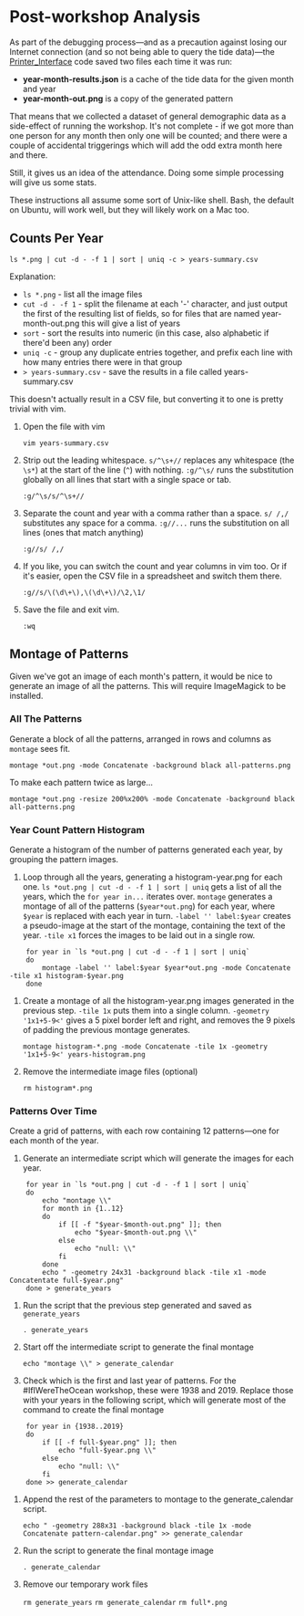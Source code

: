 # Post-workshop Analysis

As part of the debugging process&mdash;and as a precaution against losing our Internet connection (and so not being able to query the tide data)&mdash;the [Printer_Interface](Printer_Interface/) code saved two files each time it was run:

 * **year-month-results.json** is a cache of the tide data for the given month and year
 * **year-month-out.png** is a copy of the generated pattern

That means that we collected a dataset of general demographic data as a side-effect of running the workshop.  It's not complete - if we got more than one person for any month then only one will be counted; and there were a couple of accidental triggerings which will add the odd extra month here and there.

Still, it gives us an idea of the attendance.  Doing some simple processing will give us some stats.

These instructions all assume some sort of Unix-like shell.  Bash, the default on Ubuntu, will work well, but they will likely work on a Mac too.

## Counts Per Year

    ls *.png | cut -d - -f 1 | sort | uniq -c > years-summary.csv

Explanation:
 * `ls *.png` - list all the image files
 * `cut -d - -f 1` - split the filename at each '-' character, and just output the first of the resulting list of fields, so for files that are named year-month-out.png this will give a list of years
 * `sort` - sort the results into numeric (in this case, also alphabetic if there'd been any) order
 * `uniq -c` - group any duplicate entries together, and prefix each line with how many entries there were in that group
 * `> years-summary.csv` - save the results in a file called years-summary.csv

This doesn't actually result in a CSV file, but converting it to one is pretty trivial with vim.

 1. Open the file with vim

    `vim years-summary.csv`

 1. Strip out the leading whitespace.  `s/^\s+//` replaces any whitespace (the `\s*`) at the start of the line (`^`) with nothing.  `:g/^\s/` runs the substitution globally on all lines that start with a single space or tab.

    `:g/^\s/s/^\s+//`

 1. Separate the count and year with a comma rather than a space.  `s/ /,/` substitutes any space for a comma.  `:g//...` runs the substitution on all lines (ones that match anything)

    `:g//s/ /,/`

 1. If you like, you can switch the count and year columns in vim too.  Or if it's easier, open the CSV file in a spreadsheet and switch them there.

    `:g//s/\(\d\+\),\(\d\+\)/\2,\1/`

 1. Save the file and exit vim.

    `:wq`

## Montage of Patterns

Given we've got an image of each month's pattern, it would be nice to generate an image of all the patterns.  This will require ImageMagick to be installed.

### All The Patterns

Generate a block of all the patterns, arranged in rows and columns as `montage` sees fit.

    montage *out.png -mode Concatenate -background black all-patterns.png

To make each pattern twice as large...

    montage *out.png -resize 200%x200% -mode Concatenate -background black all-patterns.png

### Year Count Pattern Histogram

Generate a histogram of the number of patterns generated each year, by grouping the pattern images.

 1. Loop through all the years, generating a histogram-year.png for each one. `ls *out.png | cut -d - -f 1 | sort | uniq` gets a list of all the years, which the `for year in...` iterates over.  `montage` generates a montage of all of the patterns (`$year*out.png`) for each year, where `$year` is replaced with each year in turn.  `-label '' label:$year` creates a pseudo-image at the start of the montage, containing the text of the year.  `-tile x1` forces the images to be laid out in a single row. 
```
    for year in `ls *out.png | cut -d - -f 1 | sort | uniq`
    do
        montage -label '' label:$year $year*out.png -mode Concatenate -tile x1 histogram-$year.png
    done
```

 1. Create a montage of all the histogram-year.png images generated in the previous step.  `-tile 1x` puts them into a single column.  `-geometry '1x1+5-9<'` gives a 5 pixel border left and right, and removes the 9 pixels of padding the previous montage generates.

    `montage histogram-*.png -mode Concatenate -tile 1x -geometry '1x1+5-9<' years-histogram.png`

 1. Remove the intermediate image files (optional)

    `rm histogram*.png`

### Patterns Over Time

Create a grid of patterns, with each row containing 12 patterns&mdash;one for each month of the year.

 1. Generate an intermediate script which will generate the images for each year.

```
    for year in `ls *out.png | cut -d - -f 1 | sort | uniq`
    do
        echo "montage \\"
        for month in {1..12}
        do
            if [[ -f "$year-$month-out.png" ]]; then
                echo "$year-$month-out.png \\"
            else
                echo "null: \\"
            fi
        done
        echo " -geometry 24x31 -background black -tile x1 -mode Concatentate full-$year.png"
    done > generate_years
```

 1. Run the script that the previous step generated and saved as `generate_years`

    `. generate_years`

 1. Start off the intermediate script to generate the final montage

    `echo "montage \\" > generate_calendar`

 1. Check which is the first and last year of patterns.  For the #IfIWereTheOcean workshop, these were 1938 and 2019.  Replace those with your years in the following script, which will generate most of the command to create the final montage

```
    for year in {1938..2019}
    do
        if [[ -f full-$year.png" ]]; then
            echo "full-$year.png \\"
        else
            echo "null: \\"
        fi
    done >> generate_calendar
```

 1. Append the rest of the parameters to montage to the generate_calendar script.

    `echo " -geometry 288x31 -background black -tile 1x -mode Concatenate pattern-calendar.png" >> generate_calendar`

 1. Run the script to generate the final montage image

    `. generate_calendar`

 1. Remove our temporary work files

    `rm generate_years`
    `rm generate_calendar`
    `rm full*.png`

